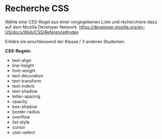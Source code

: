 # Recherche CSS

Wähle eine CSS-Regel aus einer vorgegebenen Liste und recherchiere dazu auf dem Mozilla Developer Network.
https://developer.mozilla.org/en-US/docs/Web/CSS/Reference#index

Erkläre sie anschliessend der Klasse / 3 anderen Studenten.

**CSS-Regeln:**
- text-align
- line-height
- font-weight
- text-decoration
- text-transform
- text-indent
- text-shadow
- letter-spacing
- opacity
- box-shadow
- border-radius
- overflow
- list-style
- cursor
- user-select

